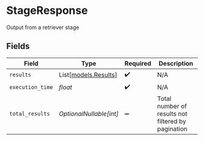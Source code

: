 # StageResponse

Output from a retriever stage


## Fields

| Field                                              | Type                                               | Required                                           | Description                                        |
| -------------------------------------------------- | -------------------------------------------------- | -------------------------------------------------- | -------------------------------------------------- |
| `results`                                          | List[[models.Results](../models/results.md)]       | :heavy_check_mark:                                 | N/A                                                |
| `execution_time`                                   | *float*                                            | :heavy_check_mark:                                 | N/A                                                |
| `total_results`                                    | *OptionalNullable[int]*                            | :heavy_minus_sign:                                 | Total number of results not filtered by pagination |